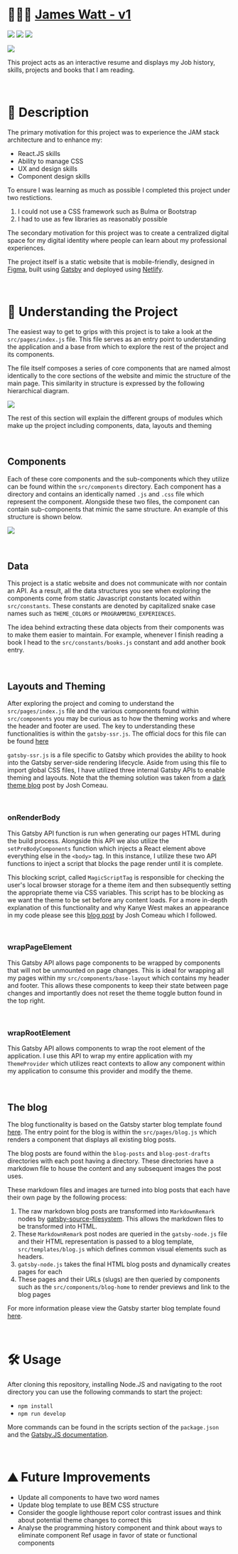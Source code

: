 # 👨🏻‍💻 [James Watt - v1](https://jameswatt-v1.netlify.app)
![](https://img.shields.io/github/license/Hiccup246/jameswatt)
![](https://img.shields.io/github/languages/code-size/Hiccup246/jameswatt)
![](https://img.shields.io/netlify/d3078349-99f7-4d67-88bf-41dcfac156e9)

![](https://i.imgur.com/CyKSg7h.png)

This project acts as an interactive resume and displays my Job history, skills, projects and books that I am reading.

<br>

# 📖 Description
The primary motivation for this project was to experience the JAM stack architecture and to enhance my:
- React.JS skills
- Ability to manage CSS
- UX and design skills
- Component design skills

To ensure I was learning as much as possible I completed this project under two restictions.
1. I could not use a CSS framework such as Bulma or Bootstrap
2. I had to use as few libraries as reasonably possible

The secondary motivation for this project was to create a centralized digital space for my digital identity where people can learn about my professional experiences.

The project itself is a static website that is mobile-friendly, designed in [Figma](https://www.figma.com/), built using [Gatsby](https://www.gatsbyjs.com/) and deployed using [Netlify](https://www.netlify.com/).

<br>

# 🧠 Understanding the Project
The easiest way to get to grips with this project is to take a look at the `src/pages/index.js` file. This file serves as an entry point to understanding the application and a base from which to explore the rest of the project and its components.

The file itself composes a series of core components that are named almost identically to the core sections of the website and mimic the structure of the main page. This similarity in structure is expressed by the following hierarchical diagram.

![](https://i.imgur.com/Uc1XfPM.png)

The rest of this section will explain the different groups of modules which make up the project including components, data, layouts and theming

<br>

## Components
Each of these core components and the sub-components which they utilize can be found within the `src/components` directory. Each component has a directory and contains an identically named `.js` and `.css` file which represent the component. Alongside these two files, the component can contain sub-components that mimic the same structure. An example of this structure is shown below.

![](https://i.imgur.com/xFaWn2d.png)

<br>

## Data
This project is a static website and does not communicate with nor contain an API. As a result, all the data structures you see when exploring the components come from static Javascript constants located within `src/constants`. These constants are denoted by capitalized snake case names such as `THEME_COLORS` or `PROGRAMMING_EXPERIENCES`.

The idea behind extracting these data objects from their components was to make them easier to maintain. For example, whenever I finish reading a book I head to the `src/constants/books.js` constant and add another book entry.

<br>

## Layouts and Theming
After exploring the project and coming to understand the `src/pages/index.js` file and the various components found within `src/components` you may be curious as to how the theming works and where the header and footer are used. The key to understanding these functionalities is within the `gatsby-ssr.js`. The official docs for this file can be found [here](https://www.gatsbyjs.com/docs/reference/config-files/gatsby-ssr/)

`gatsby-ssr.js` is a file specific to Gatsby which provides the ability to hook into the Gatsby server-side rendering lifecycle. Aside from using this file to import global CSS files, I have utilized three internal Gatsby APIs to enable theming and layouts. Note that the theming solution was taken from a [dark theme blog](https://www.joshwcomeau.com/react/dark-mode/) post by Josh Comeau.

<br>

### onRenderBody
This Gatsby API function is run when generating our pages HTML during the build process. Alongside this API we also utilize the `setPreBodyComponents` function which injects a React element above everything else in the `<body>` tag. In this instance, I utilize these two API functions to inject a script that blocks the page render until it is complete.

This blocking script, called `MagicScriptTag` is responsible for checking the user's local browser storage for a theme item and then subsequently setting the appropriate theme via CSS variables. This script has to be blocking as we want the theme to be set before any content loads. For a more in-depth explanation of this functionality and why Kanye West makes an appearance in my code please see this [blog post](https://www.joshwcomeau.com/react/dark-mode/) by Josh Comeau which I followed.

<br>

### wrapPageElement
This Gatsby API allows page components to be wrapped by components that will not be unmounted on page changes. This is ideal for wrapping all my pages within my `src/components/base-layout` which contains my header and footer. This allows these components to keep their state between page changes and importantly does not reset the theme toggle button found in the top right.

<br>

### wrapRootElement
This Gatsby API allows components to wrap the root element of the application. I use this API to wrap my entire application with my `ThemeProvider` which utilizes react contexts to allow any component within my application to consume this provider and modify the theme.

<br>

## The blog
The blog functionality is based on the Gatsby starter blog template found [here](https://www.gatsbyjs.com/starters/gatsbyjs/gatsby-starter-blog). The entry point for the blog is within the `src/pages/blog.js` which renders a component that displays all existing blog posts.

The blog posts are found within the `blog-posts` and `blog-post-drafts` directories with each post having a directory. These directories have a markdown file to house the content and any subsequent images the post uses.

These markdown files and images are turned into blog posts that each have their own page by the following process:
1. The raw markdown blog posts are transformed into `MarkdownRemark` nodes by [gatsby-source-filesystem](https://www.gatsbyjs.com/plugins/gatsby-source-filesystem/). This allows the markdown files to be transformed into HTML.
2. These `MarkdownRemark` post nodes are queried in the `gatsby-node.js` file and their HTML representation is passed to a blog template, `src/templates/blog.js` which defines common visual elements such as headers.
3. `gatsby-node.js` takes the final HTML blog posts and dynamically creates pages for each
4. These pages and their URLs (slugs) are then queried by components such as the `src/components/blog-home` to render previews and link to the blog pages

For more information please view the Gatsby starter blog template found [here](https://www.gatsbyjs.com/starters/gatsbyjs/gatsby-starter-blog).

<br>

# 🛠️ Usage
After cloning this repository, installing Node.JS and navigating to the root directory you can use the following commands to start the project:
- `npm install`
- `npm run develop`

More commands can be found in the scripts section of the `package.json` and the [Gatsby.JS documentation](https://www.gatsbyjs.com/docs/reference/).

<br>

# ⛰️ Future Improvements
- Update all components to have two word names
- Update blog template to use BEM CSS structure
- Consider the google lighthouse report color contrast issues and think about potential theme changes to correct this
- Analyse the programming history component and think about ways to eliminate component Ref usage in favor of state or functional components
